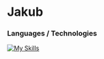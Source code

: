 # Jakub

### Languages / Technologies

[![My Skills](https://skillicons.dev/icons?i=js,html,css,sass)](https://skillicons.dev)
<br />

<!--<img src="https://media.npr.org/assets/img/2015/11/29/ap_286198676062_wide-9329c0c5d5de83e45cafc94ec98306a934aade20.jpg" alt="kobe" style="position: absolute;">
<!--
**jakublipnicki/jakublipnicki** is a ✨ _special_ ✨ repository because its `README.md` (this file) appears on your GitHub profile.

Here are some ideas to get you started:

- 🔭 I’m currently working on ...
- 🌱 I’m currently learning ...
- 👯 I’m looking to collaborate on ...
- 🤔 I’m looking for help with ...
- 💬 Ask me about ...
- 📫 How to reach me: ...
- 😄 Pronouns: ...
- ⚡ Fun fact: ...
-->
